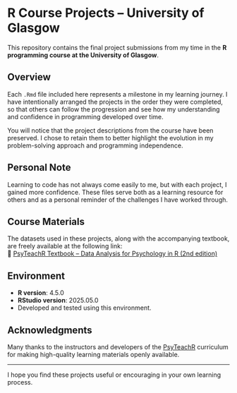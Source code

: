 # R Course Projects – University of Glasgow

This repository contains the final project submissions from my time in the **R programming course at the University of Glasgow**.

## Overview

Each `.Rmd` file included here represents a milestone in my learning journey. I have intentionally arranged the projects in the order they were completed, so that others can follow the progression and see how my understanding and confidence in programming developed over time.

You will notice that the project descriptions from the course have been preserved. I chose to retain them to better highlight the evolution in my problem-solving approach and programming independence.

## Personal Note

Learning to code has not always come easily to me, but with each project, I gained more confidence. These files serve both as a learning resource for others and as a personal reminder of the challenges I have worked through.

## Course Materials

The datasets used in these projects, along with the accompanying textbook, are freely available at the following link:  
📘 [PsyTeachR Textbook – Data Analysis for Psychology in R (2nd edition)](https://psyteachr.github.io/analysis-v2/)

## Environment

- **R version**: 4.5.0  
- **RStudio version**: 2025.05.0  
- Developed and tested using this environment.

## Acknowledgments

Many thanks to the instructors and developers of the [PsyTeachR](https://psyteachr.github.io/) curriculum for making high-quality learning materials openly available.

---

I hope you find these projects useful or encouraging in your own learning process.
